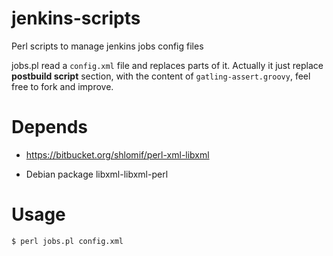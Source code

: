jenkins-scripts
===============

Perl scripts to manage jenkins jobs config files

jobs.pl read a `config.xml` file and replaces parts of it. Actually it
just replace **postbuild script** section, with the content of
`gatling-assert.groovy`, feel free to fork and improve.


Depends
=======

* https://bitbucket.org/shlomif/perl-xml-libxml

* Debian package libxml-libxml-perl

Usage
=====

`$ perl jobs.pl config.xml`
